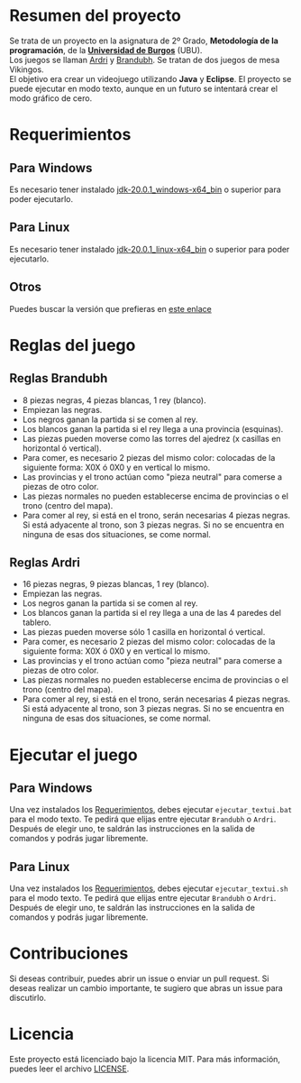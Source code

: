 # Resumen del proyecto
Se trata de un proyecto en la asignatura de 2º Grado, **Metodología de la programación**, de la [**Universidad de Burgos**](https://www.ubu.es/) (UBU).  
Los juegos se llaman [Ardri](https://arcana-artesania.es/producto/ard-ri/) y [Brandubh](https://arcana-artesania.es/producto/brandubh/). Se tratan de dos juegos de mesa Vikingos.  
El objetivo era crear un videojuego utilizando **Java** y **Eclipse**.
El proyecto se puede ejecutar en modo texto, aunque en un futuro se intentará crear el modo gráfico de cero.
# Requerimientos
## Para Windows
Es necesario tener instalado [jdk-20.0.1_windows-x64_bin](https://download.oracle.com/java/20/archive/jdk-20.0.1_windows-x64_bin.exe) o superior para poder ejecutarlo.
## Para Linux
Es necesario tener instalado [jdk-20.0.1_linux-x64_bin](https://download.oracle.com/java/20/archive/jdk-20.0.1_linux-x64_bin.deb) o superior para poder ejecutarlo.
## Otros
Puedes buscar la versión que prefieras en [este enlace](https://www.oracle.com/java/technologies/javase/jdk20-archive-downloads.html)
# Reglas del juego
## Reglas Brandubh
- 8 piezas negras, 4 piezas blancas, 1 rey (blanco).
- Empiezan las negras.
- Los negros ganan la partida si se comen al rey.
- Los blancos ganan la partida si el rey llega a una provincia (esquinas).
- Las piezas pueden moverse como las torres del ajedrez (x casillas en horizontal ó vertical).
- Para comer, es necesario 2 piezas del mismo color: colocadas de la siguiente forma: X0X ó 0X0 y en vertical lo mismo.
- Las provincias y el trono actúan como "pieza neutral" para comerse a piezas de otro color.
- Las piezas normales no pueden establecerse encima de provincias o el trono (centro del mapa).
- Para comer al rey, si está en el trono, serán necesarias 4 piezas negras. Si está adyacente al trono, son 3 piezas negras. Si no se encuentra en ninguna de esas dos situaciones, se come normal.
## Reglas Ardri
- 16 piezas negras, 9 piezas blancas, 1 rey (blanco).
- Empiezan las negras.
- Los negros ganan la partida si se comen al rey.
- Los blancos ganan la partida si el rey llega a una de las 4 paredes del tablero.
- Las piezas pueden moverse sólo 1 casilla en horizontal ó vertical.
- Para comer, es necesario 2 piezas del mismo color: colocadas de la siguiente forma: X0X ó 0X0 y en vertical lo mismo.
- Las provincias y el trono actúan como "pieza neutral" para comerse a piezas de otro color.
- Las piezas normales no pueden establecerse encima de provincias o el trono (centro del mapa).
- Para comer al rey, si está en el trono, serán necesarias 4 piezas negras. Si está adyacente al trono, son 3 piezas negras. Si no se encuentra en ninguna de esas dos situaciones, se come normal.
# Ejecutar el juego
## Para Windows
Una vez instalados los [Requerimientos](#requerimientos), debes ejecutar `ejecutar_textui.bat` para el modo texto.
Te pedirá que elijas entre ejecutar `Brandubh` o `Ardri`. Después de elegir uno, te saldrán las instrucciones en la salida de comandos y podrás jugar libremente.
## Para Linux
Una vez instalados los [Requerimientos](#requerimientos), debes ejecutar `ejecutar_textui.sh` para el modo texto.
Te pedirá que elijas entre ejecutar `Brandubh` o `Ardri`. Después de elegir uno, te saldrán las instrucciones en la salida de comandos y podrás jugar libremente.
# Contribuciones
Si deseas contribuir, puedes abrir un issue o enviar un pull request. Si deseas realizar un cambio importante, te sugiero que abras un issue para discutirlo.
# Licencia
Este proyecto está licenciado bajo la licencia MIT. Para más información, puedes leer el archivo [LICENSE](LICENSE).